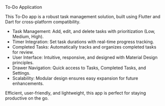 To-Do Application  

This To-Do app is a robust task management solution, built using Flutter and Dart for cross-platform compatibility.  

- Task Management: Add, edit, and delete tasks with prioritization (Low, Medium, High).  
- Timer Integration: Set task durations with real-time progress tracking.  
- Completed Tasks: Automatically tracks and organizes completed tasks for review.  
- User Interface: Intuitive, responsive, and designed with Material Design principles.  
- Drawer Navigation: Quick access to Tasks, Completed Tasks, and Settings.  
- Scalability: Modular design ensures easy expansion for future enhancements.  

Efficient, user-friendly, and lightweight, this app is perfect for staying productive on the go.  
